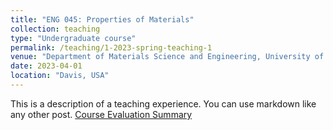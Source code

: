 ```yaml
---
title: "ENG 045: Properties of Materials"
collection: teaching
type: "Undergraduate course"
permalink: /teaching/1-2023-spring-teaching-1
venue: "Department of Materials Science and Engineering, University of California Davis"
date: 2023-04-01
location: "Davis, USA"
---
```


This is a description of a teaching experience. You can use markdown like any other post. <a href="/files/eng045_spring.pdf" target="_blank"><span style="font-size: 100%;">Course Evaluation Summary</span></a>
